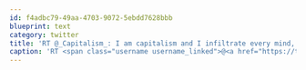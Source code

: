```yaml
---
id: f4adbc79-49aa-4703-9072-5ebdd7628bbb
blueprint: text
category: twitter
title: 'RT @_Capitalism_: I am capitalism and I infiltrate every mind, I find your neurological weakness and I remind you of them in my pretty,  ...'
caption: 'RT <span class="username username_linked">@<a href="https://twitter.com/_Capitalism_" title="_Capitalism_">_Capitalism_</a></span>: I am capitalism and I infiltrate every mind, I find your neurological weakness and I remind you of them in my pretty,  ...'
---
```

